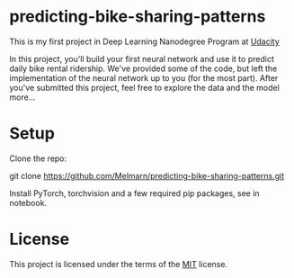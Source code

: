 # predicting-bike-sharing-patterns
This is my first project in Deep Learning Nanodegree Program at [Udacity](https://www.udacity.com/courses/deep-learning)

In this project, you'll build your first neural network and use it to predict daily bike rental ridership. We've provided some of the code, but left the implementation of the neural network up to you (for the most part). After you've submitted this project, feel free to explore the data and the model more...

# Setup
Clone the repo:

git clone https://github.com/Melmarn/predicting-bike-sharing-patterns.git

Install PyTorch, torchvision and a few required pip packages, see in notebook.

# License
This project is licensed under the terms of the [MIT](https://choosealicense.com/licenses/mit/) license.
